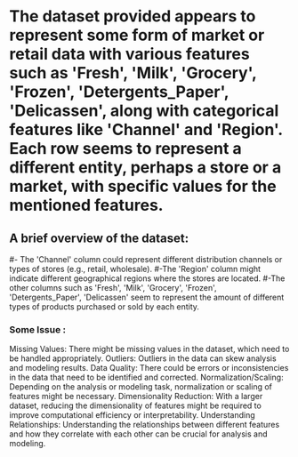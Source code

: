 
# The dataset provided appears to represent some form of market or retail data with various features such as 'Fresh', 'Milk', 'Grocery', 'Frozen', 'Detergents_Paper', 'Delicassen', along with categorical features like 'Channel' and 'Region'. Each row seems to represent a different entity, perhaps a store or a market, with specific values for the mentioned features.

## A brief overview of the dataset:

#- The 'Channel' column could represent different distribution channels or types of stores (e.g., retail, wholesale).
#-The 'Region' column might indicate different geographical regions where the stores are located.
#-The other columns such as 'Fresh', 'Milk', 'Grocery', 'Frozen', 'Detergents_Paper', 'Delicassen' seem to represent the amount of different types of products purchased or sold by each entity.

### Some Issue :

Missing Values: There might be missing values in the dataset, which need to be handled appropriately.
Outliers: Outliers in the data can skew analysis and modeling results.
Data Quality: There could be errors or inconsistencies in the data that need to be identified and corrected.
Normalization/Scaling: Depending on the analysis or modeling task, normalization or scaling of features might be necessary.
Dimensionality Reduction: With a larger dataset, reducing the dimensionality of features might be required to improve computational efficiency or interpretability.
Understanding Relationships: Understanding the relationships between different features and how they correlate with each other can be crucial for analysis and modeling.
